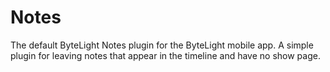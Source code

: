 Notes
=====

The default ByteLight Notes plugin for the ByteLight mobile app.  A simple plugin for leaving notes that appear in the timeline and have no show page.